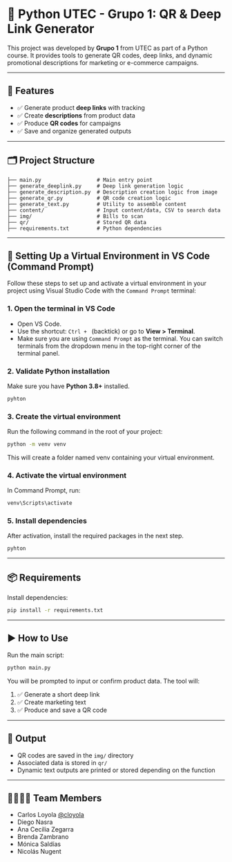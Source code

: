 # 🔗 Python UTEC - Grupo 1: QR & Deep Link Generator

This project was developed by **Grupo 1** from UTEC as part of a Python course. It provides tools to generate QR codes, deep links, and dynamic promotional descriptions for marketing or e-commerce campaigns.

---

## 🚀 Features

- ✅ Generate product **deep links** with tracking
- ✅ Create **descriptions** from product data
- ✅ Produce **QR codes** for campaigns
- ✅ Save and organize generated outputs

---

## 🗂 Project Structure

```
├── main.py                  # Main entry point
├── generate_deeplink.py     # Deep link generation logic
├── generate_description.py  # Description creation logic from image
├── generate_qr.py           # QR code creation logic
├── generate_text.py         # Utility to assemble content
├── content/                 # Input content/data, CSV to search data
├── img/                     # Bills to scan
├── qr/                      # Stored QR data
├── requirements.txt         # Python dependencies
```

---

## 🔧 Setting Up a Virtual Environment in VS Code (Command Prompt)

Follow these steps to set up and activate a virtual environment in your project using Visual Studio Code with the `Command Prompt` terminal:

### 1. Open the terminal in VS Code
- Open VS Code.
- Use the shortcut: `Ctrl + ` (backtick) or go to **View > Terminal**.
- Make sure you are using `Command Prompt` as the terminal. You can switch terminals from the dropdown menu in the top-right corner of the terminal panel.

### 2. Validate Python installation
Make sure you have **Python 3.8+** installed.

```bash
pyhton
```

### 3. Create the virtual environment
Run the following command in the root of your project:

```bash
python -m venv venv
```
This will create a folder named venv containing your virtual environment.


### 4. Activate the virtual environment
In Command Prompt, run:

```bash
venv\Scripts\activate
```

### 5. Install dependencies
After activation, install the required packages in the next step.

```bash
pyhton
```

---

## 📦 Requirements
Install dependencies:

```bash
pip install -r requirements.txt
```

---

## ▶️ How to Use

Run the main script:

```bash
python main.py
```

You will be prompted to input or confirm product data. The tool will:

1. ✅ Generate a short deep link  
2. ✅ Create marketing text  
3. ✅ Produce and save a QR code  

---

## 📁 Output

- QR codes are saved in the `img/` directory  
- Associated data is stored in `qr/`  
- Dynamic text outputs are printed or stored depending on the function  

---

## 👨‍👩‍👧‍👦 Team Members

- Carlos Loyola [@cloyola](https://github.com/cloyola)  
- Diego Nasra  
- Ana Cecilia Zegarra 
- Brenda Zambrano  
- Mónica Saldías  
- Nicolás Nugent  
